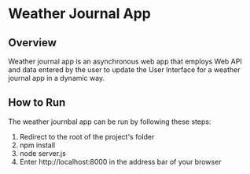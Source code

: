 # Weather Journal App

## Overview
Weather journal app is an asynchronous web app that employs Web API and data entered by the user to update the User Interface for a weather journal app in a dynamic way. 

## How to Run
The weather journbal app can be run by following these steps:
1. Redirect to the root of the project's folder
2. npm install
3. node server.js
4. Enter http://localhost:8000 in the address bar of your browser
   
